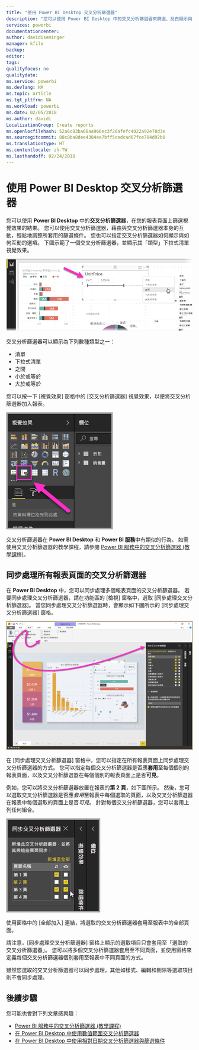 ```yaml
---
title: "使用 Power BI Desktop 交叉分析篩選器"
description: "您可以使用 Power BI Desktop 中的交叉分析篩選器來篩選、反白顯示與自訂報表"
services: powerbi
documentationcenter: 
author: davidiseminger
manager: kfile
backup: 
editor: 
tags: 
qualityfocus: no
qualitydate: 
ms.service: powerbi
ms.devlang: NA
ms.topic: article
ms.tgt_pltfrm: NA
ms.workload: powerbi
ms.date: 02/05/2018
ms.author: davidi
LocalizationGroup: Create reports
ms.openlocfilehash: 52a6c83ba68aa966ec3f20afefc4022a92e78d3e
ms.sourcegitcommit: 88c8ba8dee4384ea7bff5cedcad67fce784d92b0
ms.translationtype: HT
ms.contentlocale: zh-TW
ms.lasthandoff: 02/24/2018
---
```

# <a name="using-slicers-power-bi-desktop"></a>使用 Power BI Desktop 交叉分析篩選器

您可以使用 **Power BI Desktop** 中的**交叉分析篩選器**，在您的報表頁面上篩選視覺效果的結果。 您可以使用交叉分析篩選器，藉由與交叉分析篩選器本身的互動，輕鬆地調整所套用的篩選條件。 您也可以指定交叉分析篩選器如何顯示與如何互動的選項。 下圖示範了一個交叉分析篩選器，並顯示其「類型」下拉式清單視覺效果。 

![](media/desktop-slicers/desktop-slicers_01.png)

交叉分析篩選器可以顯示為下列數種類型之一：

* 清單
* 下拉式清單
* 之間
* 小於或等於
* 大於或等於

您可以按一下 [視覺效果] 窗格中的 [交叉分析篩選器] 視覺效果，以便將交叉分析篩選器加入報表。

![](media/desktop-slicers/desktop-slicers_02.png)

交叉分析篩選器在 **Power BI Desktop** 和 **Power BI 服務**中有類似的行為。 如需使用交叉分析篩選器的教學課程，請參閱 [Power BI 服務中的交叉分析篩選器 (教學課程)](power-bi-visualization-slicers.md)。

## <a name="synchronize-slicers-across-report-pages"></a>同步處理所有報表頁面的交叉分析篩選器

在 **Power BI Desktop** 中，您可以同步處理多個報表頁面的交叉分析篩選器。 若要同步處理交叉分析篩選器，請在功能區的 [檢視] 窗格中，選取 [同步處理交叉分析篩選器]。 當您同步處理交叉分析篩選器時，會顯示如下圖所示的 [同步處理交叉分析篩選器] 窗格。

![](media/desktop-slicers/desktop-slicers_03.png)

在 [同步處理交叉分析篩選器] 窗格中，您可以指定在所有報表頁面上同步處理交叉分析篩選器的方式。 您可以指定每個交叉分析篩選器是否應**套用**至每個個別的報表頁面，以及交叉分析篩選器在每個個別的報表頁面上是否**可見**。

例如，您可以將交叉分析篩選器放置在報表的**第 2 頁**，如下圖所示。 然後，您可以選取交叉分析篩選器是否應*套用*至報表中每個選取的頁面，以及交叉分析篩選器在報表中每個選取的頁面上是否*可見*。 針對每個交叉分析篩選器，您可以套用上列任何組合。 

![](media/desktop-slicers/desktop-slicers_04.png)

使用窗格中的 [全部加入] 連結，將選取的交叉分析篩選器套用至報表中的全部頁面。

請注意，[同步處理交叉分析篩選器] 窗格上顯示的選取項目只會套用至「選取的交叉分析篩選器」。 您可以將多個交叉分析篩選器套用至不同頁面，並使用窗格來定義每個交叉分析篩選器個別套用至報表中不同頁面的方式。 

雖然您選取的交叉分析篩選器可以同步處理，其他如樣式、編輯和刪除等選取項目則不會同步處理。 

## <a name="next-steps"></a>後續步驟

您可能也會對下列文章感興趣：

* [Power BI 服務中的交叉分析篩選器 (教學課程)](power-bi-visualization-slicers.md)
* [在 Power BI Desktop 中使用數值範圍交叉分析篩選器](desktop-slicer-numeric-range.md)
* [在 Power BI Desktop 中使用相對日期交叉分析篩選器與篩選條件](desktop-slicer-filter-date-range.md)

